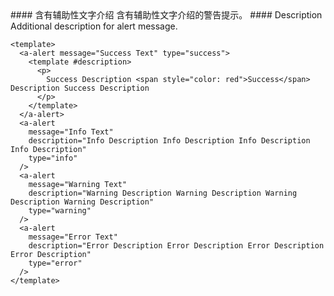 <cn>
#### 含有辅助性文字介绍
含有辅助性文字介绍的警告提示。
</cn>

<us>
#### Description
Additional description for alert message.
</us>

```vue
<template>
  <a-alert message="Success Text" type="success">
    <template #description>
      <p>
        Success Description <span style="color: red">Success</span> Description Success Description
      </p>
    </template>
  </a-alert>
  <a-alert
    message="Info Text"
    description="Info Description Info Description Info Description Info Description"
    type="info"
  />
  <a-alert
    message="Warning Text"
    description="Warning Description Warning Description Warning Description Warning Description"
    type="warning"
  />
  <a-alert
    message="Error Text"
    description="Error Description Error Description Error Description Error Description"
    type="error"
  />
</template>
```
